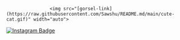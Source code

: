                     <img src="[gorsel-link](https://raw.githubusercontent.com/Sawshu/README.md/main/cute-cat.gif)" width="auto">  


[![Instagram Badge](https://img.shields.io/badge/-Instagram-C13584?style=flat-quare&labelColor=C13584&logo=instagram&logoColor=white&link=link)](https://www.instagram.com/sawshudev/)
